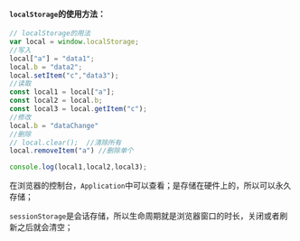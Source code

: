 #### `localStorage`的使用方法：

```javascript
// localStorage的用法
var local = window.localStorage;
//写入
local["a"] = "data1";
local.b = "data2";
local.setItem("c","data3");
//读取
const local1 = local["a"];
const local2 = local.b;
const local3 = local.getItem("c");
//修改
local.b = "dataChange"
//删除
// local.clear();  //清除所有
local.removeItem("a") //删除单个

console.log(local1,local2,local3);
```

在浏览器的控制台，`Application`中可以查看；是存储在硬件上的，所以可以永久存储；

`sessionStorage`是会话存储，所以生命周期就是浏览器窗口的时长，关闭或者刷新之后就会清空；